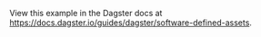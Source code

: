 View this example in the Dagster docs at https://docs.dagster.io/guides/dagster/software-defined-assets.
